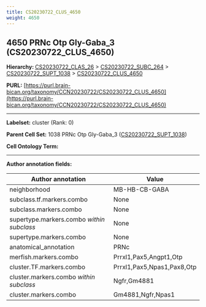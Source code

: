 ```yaml
---
title: CS20230722_CLUS_4650
weight: 4650
---
```

## 4650 PRNc Otp Gly-Gaba_3 (CS20230722_CLUS_4650)
<b>Hierarchy: </b>
[CS20230722_CLAS_26](../CS20230722_CLAS_26) >
[CS20230722_SUBC_264](../CS20230722_SUBC_264) >
[CS20230722_SUPT_1038](../CS20230722_SUPT_1038) >
[CS20230722_CLUS_4650](../CS20230722_CLUS_4650)

**PURL:** [https://purl.brain-bican.org/taxonomy/CCN20230722/CS20230722_CLUS_4650](https://purl.brain-bican.org/taxonomy/CCN20230722/CS20230722_CLUS_4650)

---


**Labelset:** cluster (Rank: 0)

**Parent Cell Set:** 1038 PRNc Otp Gly-Gaba_3 ([CS20230722_SUPT_1038](../CS20230722_SUPT_1038))



**Cell Ontology Term:** 

[MARKER GENES.]: #


---

[TRANSFERRED ANNOTATIONS.]: #


[AUTHOR ANNOTATION FIELDS.]: #


**Author annotation fields:**

| Author annotation | Value |
|-------------------|-------|
|neighborhood|MB-HB-CB-GABA|
|subclass.tf.markers.combo|None|
|subclass.markers.combo|None|
|supertype.markers.combo _within subclass_|None|
|supertype.markers.combo|None|
|anatomical_annotation|PRNc|
|merfish.markers.combo|Prrxl1,Pax5,Angpt1,Otp|
|cluster.TF.markers.combo|Prrxl1,Pax5,Npas1,Pax8,Otp|
|cluster.markers.combo _within subclass_|Ngfr,Gm4881|
|cluster.markers.combo|Gm4881,Ngfr,Npas1|
